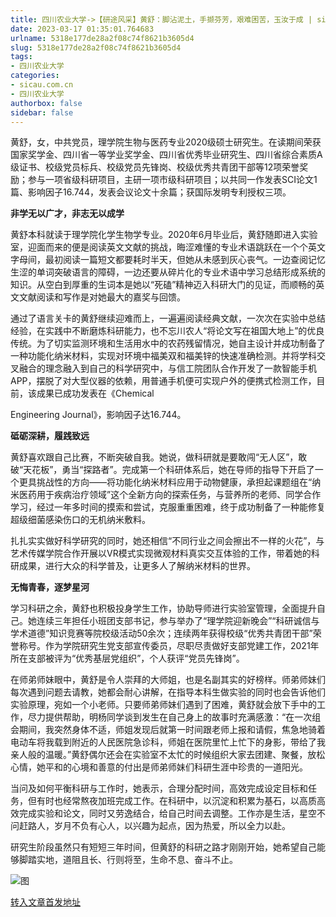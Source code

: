 ```yaml
---
title: 四川农业大学->【研途风采】黄舒：脚沾泥土，手撷芬芳，艰难困苦，玉汝于成 | sicau.com.cn
date: 2023-03-17 01:35:01.764683
urlname: 5318e177de28a2f08c74f8621b3605d4
slug: 5318e177de28a2f08c74f8621b3605d4
tags: 
- 四川农业大学
categories:
- sicau.com.cn
- 四川农业大学
authorbox: false
sidebar: false
---
```

黄舒，女，中共党员，理学院生物与医药专业2020级硕士研究生。在读期间荣获国家奖学金、四川省一等学业奖学金、四川省优秀毕业研究生、四川省综合素质A级证书、校级党员标兵、校级党员先锋岗、校级优秀共青团干部等12项荣誉奖励；参与一项省级科研项目，主研一项市级科研项目；以共同一作发表SCI论文1篇、影响因子16.744，发表会议论文十余篇；获国际发明专利授权三项。

**非学无以广才，非志无以成学**

<!--more-->

黄舒本科就读于理学院化学生物学专业。2020年6月毕业后，黄舒随即进入实验室，迎面而来的便是阅读英文文献的挑战，晦涩难懂的专业术语跳跃在一个个英文字母间，最初阅读一篇短文都要耗时半天，但她从未感到灰心丧气。一边查阅记忆生涩的单词突破语言的障碍，一边还要从碎片化的专业术语中学习总结形成系统的知识。从空白到厚重的生词本是她以“死磕”精神迈入科研大门的见证，而顺畅的英文文献阅读和写作是对她最大的嘉奖与回馈。

通过了语言关卡的黄舒继续迎难而上，一遍遍阅读经典文献，一次次在实验中总结经验，在实践中不断磨炼科研能力，也不忘川农人“将论文写在祖国大地上”的优良传统。为了切实监测环境和生活用水中的农药残留情况，她自主设计并成功制备了一种功能化纳米材料，实现对环境中福美双和福美锌的快速准确检测。并将学科交叉融合的理念融入到自己的科学研究中，与信工院团队合作开发了一款智能手机APP，摆脱了对大型仪器的依赖，用普通手机便可实现户外的便携式检测工作，目前，该成果已成功发表在《Chemical

Engineering Journal》，影响因子达16.744。

**砥砺深耕，履践致远**

黄舒喜欢跟自己比赛，不断突破自我。她说，做科研就是要敢闯“无人区”，敢破“天花板”，勇当“探路者”。完成第一个科研体系后，她在导师的指导下开启了一个更具挑战性的方向——将功能化纳米材料应用于动物健康，承担起课题组在“纳米医药用于疾病治疗领域”这个全新方向的探索任务，与营养所的老师、同学合作学习，经过一年多时间的摸索和尝试，克服重重困难，终于成功制备了一种能修复超级细菌感染伤口的无机纳米敷料。

扎扎实实做好科学研究的同时，她还相信“不同行业之间会擦出不一样的火花”，与艺术传媒学院合作开展以VR模式实现微观材料真实交互体验的工作，带着她的科研成果，进行大众的科学普及，让更多人了解纳米材料的世界。

**无悔青春，逐梦星河**

学习科研之余，黄舒也积极投身学生工作，协助导师进行实验室管理，全面提升自己。她连续三年担任小班团支部书记，参与举办了“理学院迎新晚会”“科研诚信与学术道德”知识竞赛等院校级活动50余次；连续两年获得校级“优秀共青团干部”荣誉称号。作为学院研究生党支部宣传委员，尽职尽责做好支部党建工作，2021年所在支部被评为“优秀基层党组织”，个人获评“党员先锋岗”。

在师弟师妹眼中，黄舒是令人崇拜的大师姐，也是名副其实的好榜样。师弟师妹们每次遇到问题去请教，她都会耐心讲解，在指导本科生做实验的同时也会告诉他们实验原理，宛如一个小老师。只要师弟师妹们遇到了困难，黄舒就会放下手中的工作，尽力提供帮助，明杨同学谈到发生在自己身上的故事时充满感激：“在一次组会期间，我突然身体不适，师姐发现后就第一时间跟老师上报和请假，焦急地骑着电动车将我载到附近的人民医院急诊科，师姐在医院里忙上忙下的身影，带给了我亲人般的温暖。”黄舒偶尔还会在实验室不太忙的时候组织大家去团建、聚餐，放松心情，她平和的心境和善意的付出是师弟师妹们科研生涯中珍贵的一道阳光。

当问及如何平衡科研与工作时，她表示，合理分配时间，高效完成设定目标和任务，但有时也经常熬夜加班完成工作。在科研中，以沉淀和积累为基石，以高质高效完成实验和论文，同时又劳逸结合，给自己时间去调整。工作亦是生活，星空不问赶路人，岁月不负有心人，以兴趣为起点，因为热爱，所以全力以赴。

研究生阶段虽然只有短短三年时间，但黄舒的科研之路才刚刚开始，她希望自己能够脚踏实地，道阻且长、行则将至，生命不息、奋斗不止。

![图](https://news.sicau.edu.cn/__local/3/7F/A6/04C332348AB54956F4D184249EF_F48EC236_3E07B.png)

[转入文章首发地址](https://news.sicau.edu.cn/info/1078/71431.htm)